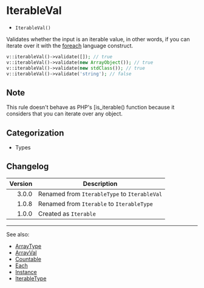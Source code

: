 # IterableVal

- `IterableVal()`

Validates whether the input is an iterable value, in other words,  if you can iterate over it with the [foreach][] language construct.

```php
v::iterableVal()->validate([]); // true
v::iterableVal()->validate(new ArrayObject()); // true
v::iterableVal()->validate(new stdClass()); // true
v::iterableVal()->validate('string'); // false
```

## Note

This rule doesn't behave as PHP's [is_iterable() function because it considers that you can iterate over any object.

## Categorization

- Types

## Changelog

|  Version | Description                                  |
|---------:|----------------------------------------------|
|    3.0.0 | Renamed from `IterableType` to `IterableVal` |
|    1.0.8 | Renamed from `Iterable` to `IterableType`    |
|    1.0.0 | Created as `Iterable`                        |

***
See also:

- [ArrayType](ArrayType.md)
- [ArrayVal](ArrayVal.md)
- [Countable](Countable.md)
- [Each](Each.md)
- [Instance](Instance.md)
- [IterableType](IterableType.md)

[is_iterable()]: https://www.php.net/is_iterable
[foreach]: http://php.net/foreach
